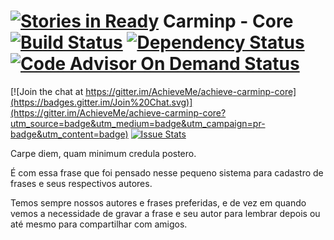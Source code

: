 [![Stories in Ready](https://badge.waffle.io/AchieveMe/achieve-carminp-core.png?label=ready&title=Ready)](https://waffle.io/AchieveMe/achieve-carminp-core)
Carminp - Core [![Build Status](https://snap-ci.com/AchieveMe/achieve-carminp-core/branch/master/build_image)](https://snap-ci.com/AchieveMe/achieve-carminp-core/branch/master) [![Dependency Status](https://www.versioneye.com/user/projects/564b66924e32b60016000268/badge.svg?style=flat)](https://www.versioneye.com/user/projects/564b66924e32b60016000268) [![Code Advisor On Demand Status](https://badges.ondemand.coverity.com/jobs/p3bo7addr95jv6ac56pud4qtrk)](https://ondemand.coverity.com/jobs/p3bo7addr95jv6ac56pud4qtrk/results)
============

[![Join the chat at https://gitter.im/AchieveMe/achieve-carminp-core](https://badges.gitter.im/Join%20Chat.svg)](https://gitter.im/AchieveMe/achieve-carminp-core?utm_source=badge&utm_medium=badge&utm_campaign=pr-badge&utm_content=badge) [![Issue Stats](http://issuestats.com/github/AchieveMe/achieve-carminp-core/badge/pr?style=flat)](http://issuestats.com/github/AchieveMe/achieve-carminp-core)

Carpe diem, quam minimum credula postero.

É com essa frase que foi pensado nesse pequeno sistema para cadastro de frases e seus respectivos autores.

Temos sempre nossos autores e frases preferidas, e de vez em quando vemos a necessidade de gravar a frase e seu autor para lembrar depois ou até mesmo para compartilhar com amigos.
